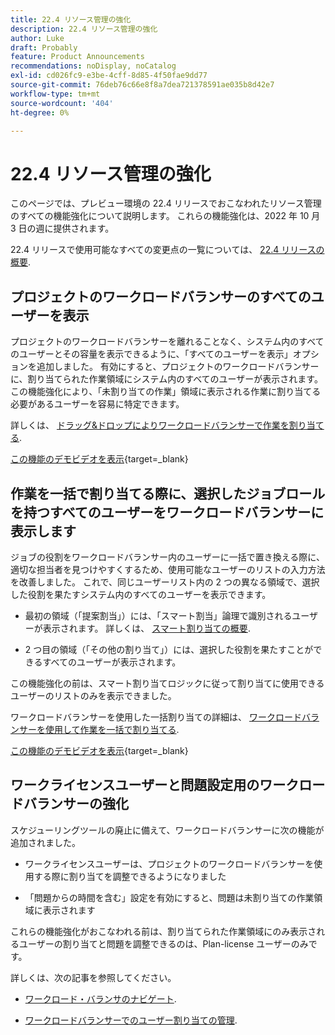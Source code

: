```yaml
---
title: 22.4 リソース管理の強化
description: 22.4 リソース管理の強化
author: Luke
draft: Probably
feature: Product Announcements
recommendations: noDisplay, noCatalog
exl-id: cd026fc9-e3be-4cff-8d85-4f50fae9dd77
source-git-commit: 76deb76c66e8f8a7dea721378591ae035b8d42e7
workflow-type: tm+mt
source-wordcount: '404'
ht-degree: 0%

---
```


# 22.4 リソース管理の強化

このページでは、プレビュー環境の 22.4 リリースでおこなわれたリソース管理のすべての機能強化について説明します。 これらの機能強化は、2022 年 10 月 3 日の週に提供されます。

22.4 リリースで使用可能なすべての変更点の一覧については、 [22.4 リリースの概要](/help/quicksilver/product-announcements/product-releases/22.4-release-activity/22-4-release-overview.md).

## プロジェクトのワークロードバランサーのすべてのユーザーを表示

プロジェクトのワークロードバランサーを離れることなく、システム内のすべてのユーザーとその容量を表示できるように、「すべてのユーザーを表示」オプションを追加しました。 有効にすると、プロジェクトのワークロードバランサーに、割り当てられた作業領域にシステム内のすべてのユーザーが表示されます。 この機能強化により、「未割り当ての作業」領域に表示される作業に割り当てる必要があるユーザーを容易に特定できます。

詳しくは、 [ドラッグ&amp;ドロップによりワークロードバランサーで作業を割り当てる](/help/quicksilver/resource-mgmt/workload-balancer/assign-work-in-workload-balancer-by-drag-and-drop.md).

[この機能のデモビデオを表示](https://video.tv.adobe.com/v/3412873/){target=_blank}

## 作業を一括で割り当てる際に、選択したジョブロールを持つすべてのユーザーをワークロードバランサーに表示します

ジョブの役割をワークロードバランサー内のユーザーに一括で置き換える際に、適切な担当者を見つけやすくするため、使用可能なユーザーのリストの入力方法を改善しました。 これで、同じユーザーリスト内の 2 つの異なる領域で、選択した役割を果たすシステム内のすべてのユーザーを表示できます。

* 最初の領域（「提案割当」）には、「スマート割当」論理で識別されるユーザーが表示されます。 詳しくは、 [スマート割り当ての概要](/help/quicksilver/manage-work/tasks/assign-tasks/smart-assignments.md).

* 2 つ目の領域（「その他の割り当て」）には、選択した役割を果たすことができるすべてのユーザーが表示されます。

この機能強化の前は、スマート割り当てロジックに従って割り当てに使用できるユーザーのリストのみを表示できました。

ワークロードバランサーを使用した一括割り当ての詳細は、 [ワークロードバランサーを使用して作業を一括で割り当てる](/help/quicksilver/resource-mgmt/workload-balancer/assign-work-in-workload-balancer-in-bulk.md).

[この機能のデモビデオを表示](https://video.tv.adobe.com/v/3412874/){target=_blank}

## ワークライセンスユーザーと問題設定用のワークロードバランサーの強化

スケジューリングツールの廃止に備えて、ワークロードバランサーに次の機能が追加されました。

* ワークライセンスユーザーは、プロジェクトのワークロードバランサーを使用する際に割り当てを調整できるようになりました

* 「問題からの時間を含む」設定を有効にすると、問題は未割り当ての作業領域に表示されます

これらの機能強化がおこなわれる前は、割り当てられた作業領域にのみ表示されるユーザーの割り当てと問題を調整できるのは、Plan-license ユーザーのみです。

詳しくは、次の記事を参照してください。

* [ワークロード・バランサのナビゲート](/help/quicksilver/resource-mgmt/workload-balancer/navigate-the-workload-balancer.md).

* [ワークロードバランサーでのユーザー割り当ての管理](/help/quicksilver/resource-mgmt/workload-balancer/manage-user-allocations-workload-balancer.md).

